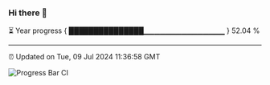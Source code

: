 ### Hi there 👋

⏳ Year progress { ███████████████▁▁▁▁▁▁▁▁▁▁▁▁▁▁▁ } 52.04 %

---

⏰ Updated on Tue, 09 Jul 2024 11:36:58 GMT

![Progress Bar CI](https://github.com/IshwaranRudhara/GIT-ACTION/workflows/Progress%20Bar%20CI/badge.svg)
